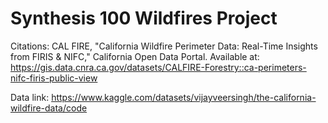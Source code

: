 # Synthesis 100 Wildfires Project
Citations:
CAL FIRE, "California Wildfire Perimeter Data: Real-Time Insights from FIRIS & NIFC," California Open Data Portal. Available at: https://gis.data.cnra.ca.gov/datasets/CALFIRE-Forestry::ca-perimeters-nifc-firis-public-view

Data link: https://www.kaggle.com/datasets/vijayveersingh/the-california-wildfire-data/code
